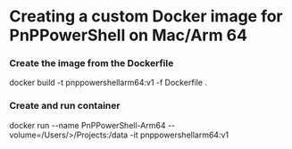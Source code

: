 # Creating a custom Docker image for PnPPowerShell on Mac/Arm 64

### Create the image from the Dockerfile

docker build -t pnppowershellarm64:v1 -f Dockerfile .

### Create and run container
docker run --name PnPPowerShell-Arm64 --volume=/Users/<username>>/Projects:/data -it pnppowershellarm64:v1



